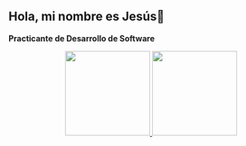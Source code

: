 ## Hola, mi nombre es Jesús👋

**Practicante de Desarrollo de Software**

<div align="center">
  <a href="https://github.com/JesusIV11">
  <img height="150em" src="https://github-readme-stats.vercel.app/api?username=JesusAIV&theme=algolia&show_icons=true"/>
  <img height="150em" src="https://github-readme-stats.vercel.app/api/top-langs/?username=JesusAIV&layout=compact&langs_count=7&theme=algolia"/>
</div>
